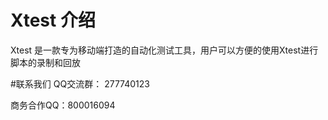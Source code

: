 # Xtest 介绍
Xtest 是一款专为移动端打造的自动化测试工具，用户可以方便的使用Xtest进行脚本的录制和回放

#联系我们
QQ交流群： 277740123

商务合作QQ：800016094
